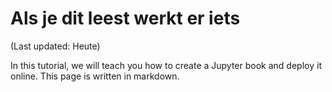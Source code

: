 # Als je dit leest werkt er iets

(Last updated: Heute)

In this tutorial, we will teach you how to create a Jupyter book and deploy it online.
This page is written in markdown.
